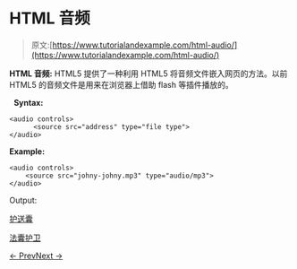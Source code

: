 # HTML 音频

> 原文:[https://www.tutorialandexample.com/html-audio/](https://www.tutorialandexample.com/html-audio/)

**HTML 音频:** HTML5 提供了一种利用 HTML5 将音频文件嵌入网页的方法。以前 HTML5 的音频文件是用来在浏览器上借助 flash 等插件播放的。

  **Syntax:**

```
<audio controls>
      <source src="address" type="file type">
</audio>
```

**Example:**

```
<audio controls>
    <source src="johny-johny.mp3" type="audio/mp3">
</audio>
```

Output:

[护送囊](http://www.18up.org "escort Bursa")

[法囊护卫](http://www.allescortservices.com "Bursa escort")

[← Prev](https://www.tutorialandexample.com/html-svg)[Next →](https://www.tutorialandexample.com/html-embed-youtube)